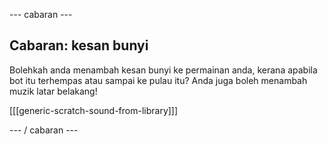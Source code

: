 \--- cabaran \---

## Cabaran: kesan bunyi

Bolehkah anda menambah kesan bunyi ke permainan anda, kerana apabila bot itu terhempas atau sampai ke pulau itu? Anda juga boleh menambah muzik latar belakang!

[[[generic-scratch-sound-from-library]]]

\--- / cabaran \---